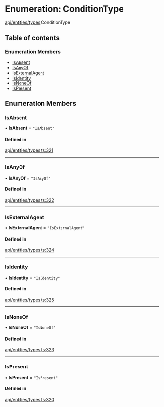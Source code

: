 # Enumeration: ConditionType

[api/entities/types](../wiki/api.entities.types).ConditionType

## Table of contents

### Enumeration Members

- [IsAbsent](../wiki/api.entities.types.ConditionType#isabsent)
- [IsAnyOf](../wiki/api.entities.types.ConditionType#isanyof)
- [IsExternalAgent](../wiki/api.entities.types.ConditionType#isexternalagent)
- [IsIdentity](../wiki/api.entities.types.ConditionType#isidentity)
- [IsNoneOf](../wiki/api.entities.types.ConditionType#isnoneof)
- [IsPresent](../wiki/api.entities.types.ConditionType#ispresent)

## Enumeration Members

### IsAbsent

• **IsAbsent** = ``"IsAbsent"``

#### Defined in

[api/entities/types.ts:321](https://github.com/PolymeshAssociation/polymesh-sdk/blob/fe2e6dd1/src/api/entities/types.ts#L321)

___

### IsAnyOf

• **IsAnyOf** = ``"IsAnyOf"``

#### Defined in

[api/entities/types.ts:322](https://github.com/PolymeshAssociation/polymesh-sdk/blob/fe2e6dd1/src/api/entities/types.ts#L322)

___

### IsExternalAgent

• **IsExternalAgent** = ``"IsExternalAgent"``

#### Defined in

[api/entities/types.ts:324](https://github.com/PolymeshAssociation/polymesh-sdk/blob/fe2e6dd1/src/api/entities/types.ts#L324)

___

### IsIdentity

• **IsIdentity** = ``"IsIdentity"``

#### Defined in

[api/entities/types.ts:325](https://github.com/PolymeshAssociation/polymesh-sdk/blob/fe2e6dd1/src/api/entities/types.ts#L325)

___

### IsNoneOf

• **IsNoneOf** = ``"IsNoneOf"``

#### Defined in

[api/entities/types.ts:323](https://github.com/PolymeshAssociation/polymesh-sdk/blob/fe2e6dd1/src/api/entities/types.ts#L323)

___

### IsPresent

• **IsPresent** = ``"IsPresent"``

#### Defined in

[api/entities/types.ts:320](https://github.com/PolymeshAssociation/polymesh-sdk/blob/fe2e6dd1/src/api/entities/types.ts#L320)
